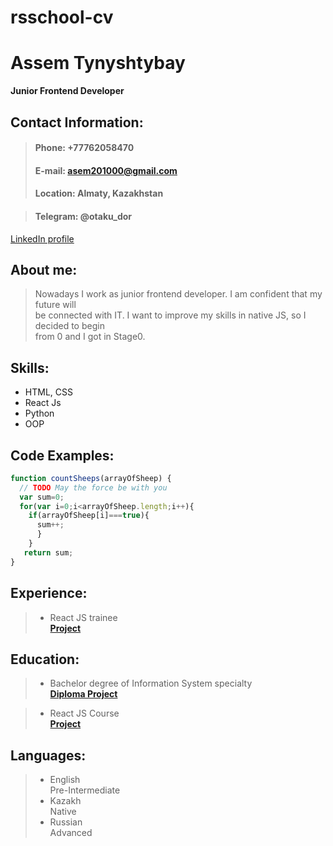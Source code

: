 # rsschool-cv
# Assem Tynyshtybay
**Junior Frontend Developer**

## Contact Information:

> #### Phone: +77762058470
> #### E-mail: asem201000@gmail.com
> #### Location: Almaty, Kazakhstan


> #### Telegram: @otaku_dor
[LinkedIn profile](https://www.linkedin.com/in/assem-tynyshtybay-1840b6207)

## About me:

> Nowadays I work as junior frontend developer. I am confident that my future will\
> be connected with IT. I want to improve my skills in native JS, so I decided to begin\
> from 0 and I got in Stage0.

## Skills:

* HTML, CSS
* React Js
* Python
* OOP

## Code Examples:

```javascript
function countSheeps(arrayOfSheep) {
  // TODO May the force be with you
  var sum=0;
  for(var i=0;i<arrayOfSheep.length;i++){
    if(arrayOfSheep[i]===true){
      sum++;
      }
    }
   return sum;
}
```

## Experience:

> * React JS trainee\
>   **[Project](https://github.com/assemtynyshtybay/Diploma)**

## Education:

> * Bachelor degree of Information System specialty\
>   **[Diploma Project](https://github.com/assemtynyshtybay/Diploma)**

> * React JS Course\
>   **[Project](https://github.com/assemtynyshtybay/job-qarastyr)**

## Languages:
> * English\
>   Pre-Intermediate
> * Kazakh\
>   Native
> * Russian\
>   Advanced